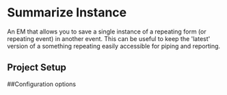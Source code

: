 # Summarize Instance
An EM that allows you to save a single instance of a repeating form (or repeating event) in another event.
This can be useful to keep the 'latest' version of a something repeating easily accessible for piping and reporting.


## Project Setup

##Configuration options

